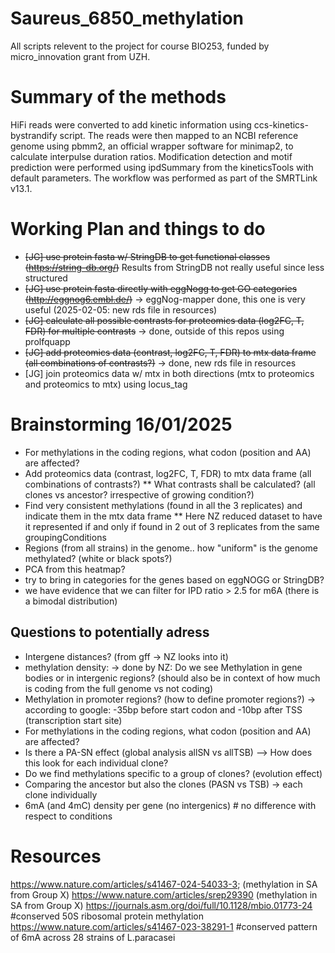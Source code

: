 # Saureus_6850_methylation

All scripts relevent to the project for course BIO253, funded by micro_innovation grant from UZH.

# Summary of the methods 

HiFi reads were converted to add kinetic information using ccs-kinetics-bystrandify script. The reads were then mapped to an NCBI reference genome using pbmm2, an official wrapper software for minimap2, to calculate interpulse duration ratios. Modification detection and motif prediction were performed using ipdSummary from the kineticsTools with default parameters. The workflow was performed as part of the SMRTLink v13.1.

# Working Plan and things to do
* ~~[JG] use protein fasta w/ StringDB to get functional classes (https://string-db.org/)~~ Results from StringDB not really useful since less structured
* ~~[JG] use protein fasta directly with eggNogg to get GO categories (http://eggnog6.embl.de/)~~ -> eggNog-mapper done, this one is very useful (2025-02-05: new rds file in resources)
* ~~[JG] calculate all possible contrasts for proteomics data (log2FC, T, FDR) for multiple contrasts~~ -> done, outside of this repos using prolfquapp
* ~~[JG] add proteomics data (contrast, log2FC, T, FDR) to mtx data frame (all combinations of contrasts?)~~ -> done, new rds file in resources
* [JG] join proteomics data w/ mtx in both directions (mtx to proteomics and proteomics to mtx) using locus_tag



# Brainstorming 16/01/2025
* For methylations in the coding regions, what codon (position and AA) are affected?
* Add proteomics data (contrast, log2FC, T, FDR) to mtx data frame (all combinations of contrasts?)
** What contrasts shall be calculated? (all clones vs ancestor? irrespective of growing condition?)
* Find very consistent methylations (found in all the 3 replicates) and indicate them in the mtx data frame
** Here NZ reduced dataset to have it represented if and only if found in 2 out of 3 replicates from the same groupingConditions
* Regions (from all strains) in the genome.. how "uniform" is the genome methylated? (white or black spots?)
* PCA from this heatmap?
* try to bring in categories for the genes based on eggNOGG or StringDB?
* we have evidence that we can filter for IPD ratio > 2.5 for m6A (there is a bimodal distribution)

## Questions to potentially adress
* Intergene distances? (from gff -> NZ looks into it)
* methylation density: -> done by NZ: Do we see Methylation in gene bodies or in intergenic regions? (should also be in context of how much is coding from the full genome vs not coding)
* Methylation in promoter regions? (how to define promoter regions?) -> according to google: -35bp before start codon and -10bp after TSS (transcription start site)
* For methylations in the coding regions, what codon (position and AA) are affected?
* Is there a PA-SN effect (global analysis allSN vs allTSB)
    --> How does this look for each individual clone?
* Do we find methylations specific to a group of clones? (evolution effect)
* Comparing the ancestor but also the clones (PASN vs TSB) -> each clone individually
* 6mA (and 4mC) density per gene (no intergenics) # no difference with respect to conditions



# Resources
https://www.nature.com/articles/s41467-024-54033-3; (methylation in SA from Group X)
https://www.nature.com/articles/srep29390 (methylation in SA from Group X)
https://journals.asm.org/doi/full/10.1128/mbio.01773-24 #conserved 50S ribosomal protein methylation 
https://www.nature.com/articles/s41467-023-38291-1 #conserved pattern of 6mA across 28 strains of L.paracasei
